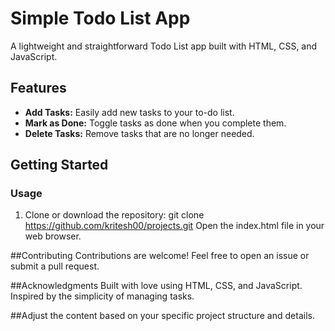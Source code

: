 # Simple Todo List App

A lightweight and straightforward Todo List app built with HTML, CSS, and JavaScript.

## Features

- **Add Tasks:** Easily add new tasks to your to-do list.
- **Mark as Done:** Toggle tasks as done when you complete them.
- **Delete Tasks:** Remove tasks that are no longer needed.

## Getting Started

### Usage

1. Clone or download the repository:
git clone https://github.com/kritesh00/projects.git
Open the index.html file in your web browser.

##Contributing
Contributions are welcome! Feel free to open an issue or submit a pull request.

##Acknowledgments
Built with love using HTML, CSS, and JavaScript.
Inspired by the simplicity of managing tasks.

##Adjust the content based on your specific project structure and details.
